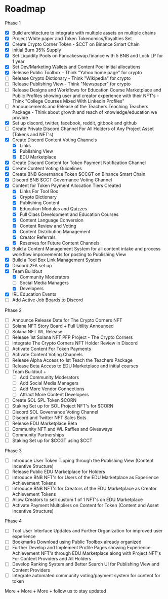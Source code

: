 # Roadmap

Phase 1

* [x] Build architecture to integrate with multiple assets on multiple chains
* [x] Project White paper and Token Tokenomics/Royalties Set
* [x] Create Crypto Corner Token - $CCT on Binance Smart Chain
* [x] Initial Burn 35% Supply
* [x] Set Liquidity Pools on Pancakeswap.finance with 5 BNB and Lock LP for 1 year
* [x] Set Dev/Marketing Wallets and Content Pool initial allocations
* [x] Release Public Toolbox - Think "Yahoo home page" for crypto
* [ ] Release Crypto Dictionary - Think "Wikipedia" for crypto
* [ ] Release Publishing View - Think "Newspaper" for crypto&#x20;
* [ ] Release Designs and Workflows for Education Course Marketplace and Public Profiles showing user and creator experience with their NFT's - Think "College Courses Mixed With Linkedin Profiles"
* [ ] Announcements and Release of the Teachers Teaching Teachers Package - Think about growth and reach of knowledge/education we provide
* [x] Set up discord, twitter, facebook, reddit, gitbook and github
* [ ] Create Private Discord Channel For All Holders of Any Project Asset (Tokens and NFT's)
* [x] Create Discord Content Voting Channels
  * [x] Links
  * [x] Publishing View
  * [x] EDU Marketplace
* [x] Create Discord Content for Token Payment Notification Channel
* [x] Create Content Voting Guidelines
* [x] Create BNB Governance Token $CCGT on Binance Smart Chain
* [x] Discord BNB $CCT Governance Voting Channel
* [x] Content for Token Payment Allocation Tiers Created
  * [x] Links For Tool Box
  * [x] Crypto Dictionary
  * [x] Publishing Content
  * [x] Education Modules and Quizzes
  * [x] Full Class Development and Education Courses
  * [x] Content Language Conversion
  * [x] Content Review and Voting
  * [x] Content Distribution Management
  * [x] Creator Referrals
  * [x] Reserves for Future Content Channels
* [x] Build a Content Management System for all content intake and process workflow improvements for posting to Publishing View
* [x] Build a Tool Box Link Management System&#x20;
* [x] Discord 2FA set up
* [x] Team Buildout
  * [x] Community Moderators
  * [ ] Social Media Managers
  * [x] Developers
* [x] IRL Education Events&#x20;
* [ ] Add Active Job Boards to Discord

Phase 2

* [ ] Announce Release Date for The Crypto Corners NFT
* [ ] Solana NFT Story Board + Full Utility Announced
* [ ] Solana NFT WL Release&#x20;
* [ ] Release 1st Solana NFT PFP Project - The Crypto Corners
* [ ] Integrate The Crypto Corners NFT Holder Review in Discord
* [ ] Activate Content For Token Payments
* [ ] Activate Content Voting Channels
* [ ] Release Alpha Access to 1st Teach the Teachers Package
* [ ] Release Beta Access to EDU Marketplace and initial courses
* [ ] Team Buildout +&#x20;
  * [ ] Add Community Moderators
  * [ ] Add Social Media Managers
  * [ ] Add More Vendor Connections
  * [ ] Attract More Content Developers
* [ ] Create SOL SPL Token $CORN
* [ ] Staking Set up for SOL Project NFT's for $CORN
* [ ] Discord SOL Governance Voting Channel
* [ ] Discord and Twitter NFT Sales Bots
* [ ] Release EDU Marketplace Beta
* [ ] Community NFT and WL Raffles and Giveaways
* [ ] Community Partnerships
* [ ] Staking Set up for $CCGT using $CCT

Phase 3

* [ ] Introduce User Token Tipping through the Publishing View (Content Incentive Structure)
* [ ] Release Public EDU Marketplace for Holders
* [ ] Introduce BNB NFT's for Users of the EDU Marketplace as Experience Achievement Tokens
* [ ] Introduce BNB NFT's for Creators of the EDU Marketplace as Creator Achievement Tokens&#x20;
* [ ] Allow Creators to sell custom 1 of 1 NFT's on EDU Marketplace
* [ ] Activate Payment Multipliers on Content for Token (Content and Asset Incentive Structure)

Phase 4

* [ ] Tool User Interface Updates and Further Organization for improved user experience
* [ ] Bookmarks Download using Public Toolbox already organized
* [ ] Further Develop and Implement Profile Pages showing Experience Achievement NFT's through EDU Marketplace along with Project NFT's For Content Providers and All Holders
* [ ] Develop Ranking System and Better Search UI for Publishing View and Content Providers&#x20;
* [ ] Integrate automated community voting/payment system for content for token&#x20;

More + More + More + follow us to stay updated

